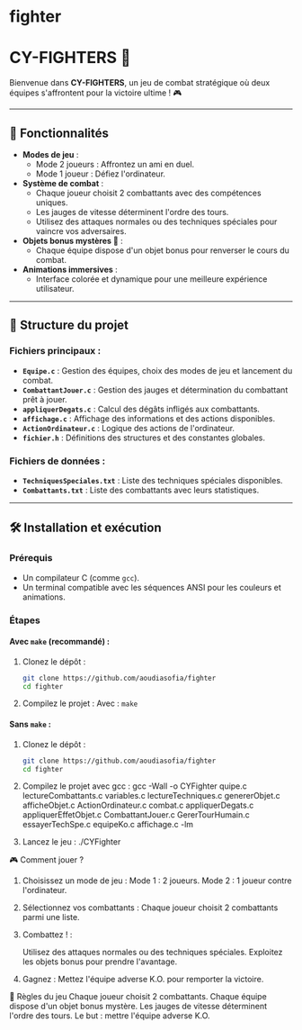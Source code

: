 # fighter
# CY-FIGHTERS 🥊

Bienvenue dans **CY-FIGHTERS**, un jeu de combat stratégique où deux équipes s'affrontent pour la victoire ultime ! 🎮

---

## 🚀 Fonctionnalités

- **Modes de jeu** :
  - Mode 2 joueurs : Affrontez un ami en duel.
  - Mode 1 joueur : Défiez l'ordinateur.
- **Système de combat** :
  - Chaque joueur choisit 2 combattants avec des compétences uniques.
  - Les jauges de vitesse déterminent l'ordre des tours.
  - Utilisez des attaques normales ou des techniques spéciales pour vaincre vos adversaires.
- **Objets bonus mystères 🎁** :
  - Chaque équipe dispose d'un objet bonus pour renverser le cours du combat.
- **Animations immersives** :
  - Interface colorée et dynamique pour une meilleure expérience utilisateur.

---

## 📂 Structure du projet

### Fichiers principaux :
- **`Equipe.c`** : Gestion des équipes, choix des modes de jeu et lancement du combat.
- **`CombattantJouer.c`** : Gestion des jauges et détermination du combattant prêt à jouer.
- **`appliquerDegats.c`** : Calcul des dégâts infligés aux combattants.
- **`affichage.c`** : Affichage des informations et des actions disponibles.
- **`ActionOrdinateur.c`** : Logique des actions de l'ordinateur.
- **`fichier.h`** : Définitions des structures et des constantes globales.

### Fichiers de données :
- **`TechniquesSpeciales.txt`** : Liste des techniques spéciales disponibles.
- **`Combattants.txt`** : Liste des combattants avec leurs statistiques.

---

## 🛠️ Installation et exécution

### Prérequis
- Un compilateur C (comme `gcc`).
- Un terminal compatible avec les séquences ANSI pour les couleurs et animations.

### Étapes

#### Avec `make` (recommandé) :

1. Clonez le dépôt :
   ```bash
   git clone https://github.com/aoudiasofia/fighter
   cd fighter

2. Compilez le projet :
   Avec : `make`
    

#### Sans `make` :
1. Clonez le dépôt :
   ```bash
   git clone https://github.com/aoudiasofia/fighter
   cd fighter

2. Compilez le projet avec gcc :
   gcc -Wall -o CYFighter quipe.c lectureCombattants.c variables.c lectureTechniques.c genererObjet.c afficheObjet.c ActionOrdinateur.c combat.c appliquerDegats.c appliquerEffetObjet.c CombattantJouer.c GererTourHumain.c essayerTechSpe.c equipeKo.c affichage.c -lm

3. Lancez le jeu :
    ./CYFighter

🎮 Comment jouer ?

1. Choisissez un mode de jeu :
    Mode 1 : 2 joueurs.
    Mode 2 : 1 joueur contre l'ordinateur.

2. Sélectionnez vos combattants :
    Chaque joueur choisit 2 combattants parmi une liste.

3. Combattez ! :

    Utilisez des attaques normales ou des techniques spéciales.
    Exploitez les objets bonus pour prendre l'avantage.

3. Gagnez :
    Mettez l'équipe adverse K.O. pour remporter la victoire.


📜 Règles du jeu
Chaque joueur choisit 2 combattants.
Chaque équipe dispose d'un objet bonus mystère.
Les jauges de vitesse déterminent l'ordre des tours.
Le but : mettre l'équipe adverse K.O.
